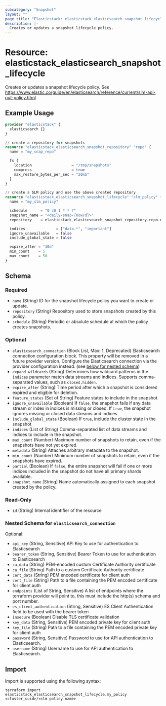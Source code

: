 ```yaml
---
subcategory: "Snapshot"
layout: ""
page_title: "Elasticstack: elasticstack_elasticsearch_snapshot_lifecycle Resource"
description: |-
  Creates or updates a snapshot lifecycle policy.
---
```


# Resource: elasticstack_elasticsearch_snapshot_lifecycle

Creates or updates a snapshot lifecycle policy. See https://www.elastic.co/guide/en/elasticsearch/reference/current/slm-api-put-policy.html

## Example Usage

```terraform
provider "elasticstack" {
  elasticsearch {}
}

// create a repository for snapshots
resource "elasticstack_elasticsearch_snapshot_repository" "repo" {
  name = "my_snap_repo"

  fs {
    location                  = "/tmp/snapshots"
    compress                  = true
    max_restore_bytes_per_sec = "20mb"
  }
}

// create a SLM policy and use the above created repository
resource "elasticstack_elasticsearch_snapshot_lifecycle" "slm_policy" {
  name = "my_slm_policy"

  schedule      = "0 30 1 * * ?"
  snapshot_name = "<daily-snap-{now/d}>"
  repository    = elasticstack_elasticsearch_snapshot_repository.repo.name

  indices              = ["data-*", "important"]
  ignore_unavailable   = false
  include_global_state = false

  expire_after = "30d"
  min_count    = 5
  max_count    = 50
}
```

<!-- schema generated by tfplugindocs -->
## Schema

### Required

- `name` (String) ID for the snapshot lifecycle policy you want to create or update.
- `repository` (String) Repository used to store snapshots created by this policy.
- `schedule` (String) Periodic or absolute schedule at which the policy creates snapshots.

### Optional

- `elasticsearch_connection` (Block List, Max: 1, Deprecated) Elasticsearch connection configuration block. This property will be removed in a future provider version. Configure the Elasticsearch connection via the provider configuration instead. (see [below for nested schema](#nestedblock--elasticsearch_connection))
- `expand_wildcards` (String) Determines how wildcard patterns in the `indices` parameter match data streams and indices. Supports comma-separated values, such as `closed,hidden`.
- `expire_after` (String) Time period after which a snapshot is considered expired and eligible for deletion.
- `feature_states` (Set of String) Feature states to include in the snapshot.
- `ignore_unavailable` (Boolean) If `false`, the snapshot fails if any data stream or index in indices is missing or closed. If `true`, the snapshot ignores missing or closed data streams and indices.
- `include_global_state` (Boolean) If `true`, include the cluster state in the snapshot.
- `indices` (List of String) Comma-separated list of data streams and indices to include in the snapshot.
- `max_count` (Number) Maximum number of snapshots to retain, even if the snapshots have not yet expired.
- `metadata` (String) Attaches arbitrary metadata to the snapshot.
- `min_count` (Number) Minimum number of snapshots to retain, even if the snapshots have expired.
- `partial` (Boolean) If `false`, the entire snapshot will fail if one or more indices included in the snapshot do not have all primary shards available.
- `snapshot_name` (String) Name automatically assigned to each snapshot created by the policy.

### Read-Only

- `id` (String) Internal identifier of the resource

<a id="nestedblock--elasticsearch_connection"></a>
### Nested Schema for `elasticsearch_connection`

Optional:

- `api_key` (String, Sensitive) API Key to use for authentication to Elasticsearch
- `bearer_token` (String, Sensitive) Bearer Token to use for authentication to Elasticsearch
- `ca_data` (String) PEM-encoded custom Certificate Authority certificate
- `ca_file` (String) Path to a custom Certificate Authority certificate
- `cert_data` (String) PEM encoded certificate for client auth
- `cert_file` (String) Path to a file containing the PEM encoded certificate for client auth
- `endpoints` (List of String, Sensitive) A list of endpoints where the terraform provider will point to, this must include the http(s) schema and port number.
- `es_client_authentication` (String, Sensitive) ES Client Authentication field to be used with the bearer token
- `insecure` (Boolean) Disable TLS certificate validation
- `key_data` (String, Sensitive) PEM encoded private key for client auth
- `key_file` (String) Path to a file containing the PEM encoded private key for client auth
- `password` (String, Sensitive) Password to use for API authentication to Elasticsearch.
- `username` (String) Username to use for API authentication to Elasticsearch.

## Import

Import is supported using the following syntax:

```shell
terraform import elasticstack_elasticsearch_snapshot_lifecycle.my_policy <cluster_uuid>/<slm policy name>
```
